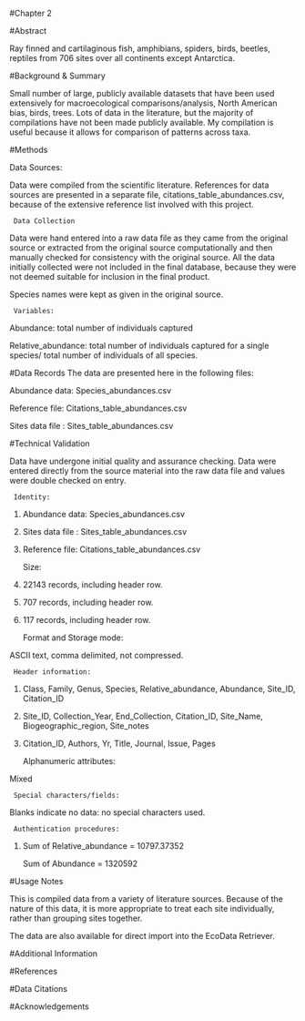 #Chapter 2

#Abstract
<!--  Number of taxa, number of communities -->Ray finned and cartilaginous fish, amphibians, spiders, birds, beetles, reptiles from 706 sites over all continents except Antarctica.


#Background & Summary
<!-- Background and summary for collecting the data.  Publicly available community datasets suitable for macroecological research mostly birds, trees, mammals, North American focus.  Other taxa also good, compilation with abundances for greater comparisonability across taxa -->
Small number of large, publicly available datasets that have been used extensively for macroecological comparisons/analysis, North American bias, birds, trees.  Lots of data in the literature, but the majority of compilations have not been made publicly available.  My compilation is useful because it allows for comparison of patterns across taxa.  

#Methods
<!-- How data were collected, verified, metadata-->
Data Sources:

Data were compiled from the scientific literature.  References for data sources are presented in a separate file, citations_table_abundances.csv, because of the extensive reference list involved with this project. 

 

     Data Collection

Data were hand entered into a raw data file as they came from the original source or extracted from the original source computationally and then manually checked for consistency with the original source.  All the data initially collected were not included in the final database, because they were not deemed suitable for inclusion in the final product.

Species names were kept as given in the original source.  

 

     Variables:

Abundance: total number of individuals captured

Relative_abundance: total number of individuals captured for a single species/ total number of individuals of all species.

#Data Records
The data are presented here in the following files: 
 
Abundance data: Species_abundances.csv

Reference file: Citations_table_abundances.csv

Sites data file : Sites_table_abundances.csv
    

#Technical Validation
<!--Validation and figures (breakdown of data by taxa, etc.)-->
Data have undergone initial quality and assurance checking.  Data were entered directly from the source material into the raw data file and values were double checked on entry.  
  

     Identity:

 

1. Abundance data: Species_abundances.csv

2. Sites data file : Sites_table_abundances.csv

3. Reference file: Citations_table_abundances.csv

 

     Size:

1. 22143 records, including header row.

2. 707 records, including header row.

3. 117 records, including header row.

     

     Format and Storage mode:

ASCII text, comma delimited, not compressed.


     Header information:

1. Class, Family, Genus, Species, Relative_abundance, Abundance, Site_ID, Citation_ID 

2. Site_ID, Collection_Year, End_Collection, Citation_ID, Site_Name, Biogeographic_region, Site_notes


3. Citation_ID, Authors, Yr, Title, Journal, Issue, Pages

 

     Alphanumeric attributes:

Mixed

 

     Special characters/fields:

Blanks indicate no data: no special characters used.

 

     Authentication procedures:

1. Sum of Relative_abundance = 10797.37352
	
   Sum of Abundance = 1320592

#Usage Notes
<!-- Best practices for using the data, EcoData Retriever compatible.  -->
This is compiled data from a variety of literature sources.  Because of the nature of this data, it is more appropriate to treat each site individually, rather than grouping sites together.  

The data are also available for direct import into the EcoData Retriever.

#Additional Information

#References

#Data Citations

#Acknowledgements